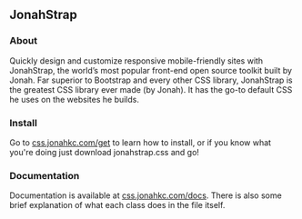 ## JonahStrap

### About
Quickly design and customize responsive mobile-friendly sites with JonahStrap, the world’s most popular front-end open source toolkit built by Jonah. Far superior to Bootstrap and every other CSS library, JonahStrap is the greatest CSS library ever made (by Jonah). It has the go-to default CSS he uses on the websites he builds.

### Install
Go to [css.jonahkc.com/get](https://css.jonahkc.com/get) to learn how to install, or if you know what you're doing just download jonahstrap.css and go!

### Documentation
Documentation is available at [css.jonahkc.com/docs](https://css.jonahkc.com/docs). There is also some brief explanation of what each class does in the file itself.




